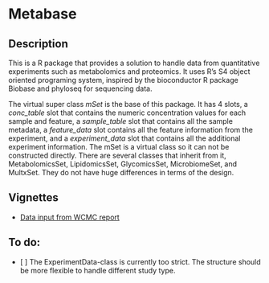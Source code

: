 <!-- README.md is generated from README.Rmd. Please edit that file -->
Metabase
========

Description
-----------

This is a R package that provides a solution to handle data from
quantitative experiments such as metabolomics and proteomics. It uses
R’s S4 object oriented programing system, inspired by the bioconductor R
package Biobase and phyloseq for sequencing data.

The virtual super class *mSet* is the base of this package. It has 4
slots, a *conc\_table* slot that contains the numeric concentration
values for each sample and feature, a *sample\_table* slot that contains
all the sample metadata, a *feature\_data* slot contains all the feature
information from the experiment, and a *experiment\_data* slot that
contains all the additional experiment information. The mSet is a
virtual class so it can not be constructed directly. There are several
classes that inherit from it, MetabolomicsSet, LipidomicsSet,
GlycomicsSet, MicrobiomeSet, and MultxSet. They do not have huge
differences in terms of the design.

Vignettes
---------

-   [Data input from WCMC
    report](https://zhuchcn.github.io/docs/packages/Metabase/lipidomics_wcmc/)

To do:
------

-   \[ \] The ExperimentData-class is currently too strict. The
    structure should be more flexible to handle different study type.
